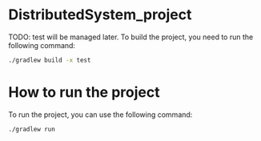 # DistributedSystem_project

TODO: test will be managed later. To build the project, you need to run the following command:

```bash
./gradlew build -x test
```

# How to run the project
To run the project, you can use the following command:

```bash
./gradlew run
```